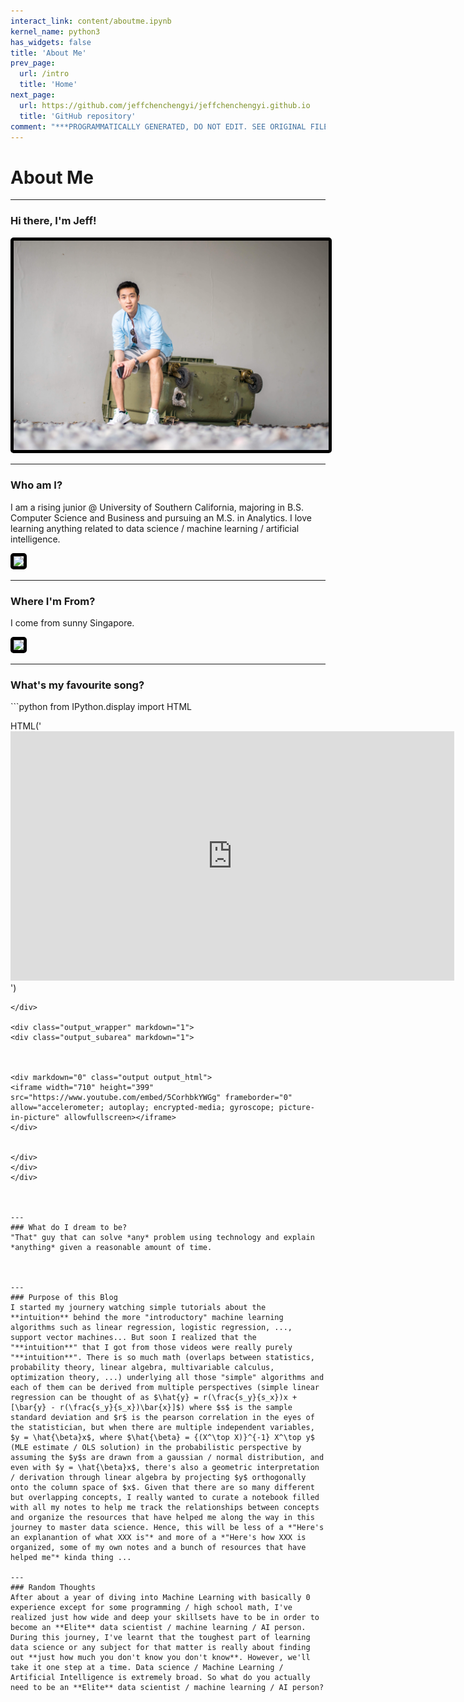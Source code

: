 ```yaml
---
interact_link: content/aboutme.ipynb
kernel_name: python3
has_widgets: false
title: 'About Me'
prev_page:
  url: /intro
  title: 'Home'
next_page:
  url: https://github.com/jeffchenchengyi/jeffchenchengyi.github.io
  title: 'GitHub repository'
comment: "***PROGRAMMATICALLY GENERATED, DO NOT EDIT. SEE ORIGINAL FILES IN /content***"
---
```



# About Me





---
### Hi there, I'm Jeff!

<img src='./images/header.jpg' style='border: 5px solid black; border-radius: 5px;' />



---
### Who am I?

I am a rising junior @ University of Southern California, majoring in B.S. Computer Science and Business and pursuing an M.S. in Analytics. I love learning anything related to data science / machine learning / artificial intelligence.

<img src='https://16mhpx3atvadrnpip2kwi9or-wpengine.netdna-ssl.com/wp-content/uploads/2017/08/USC-Viterbi-School-of-Engineering.png' style='border: 5px solid black; border-radius: 5px;' />



---
### Where I'm From?
I come from sunny Singapore.

<img src='https://media.giphy.com/media/AyIYq8NfX07sc/giphy.gif' style='border: 5px solid black; border-radius: 5px;' />



---
### What's my favourite song?



<div markdown="1" class="cell code_cell">
<div class="input_area" markdown="1">
```python
from IPython.display import HTML

HTML('<iframe width="710" height="399" src="https://www.youtube.com/embed/5CorhbkYWGg" frameborder="0" allow="accelerometer; autoplay; encrypted-media; gyroscope; picture-in-picture" allowfullscreen></iframe>')

```
</div>

<div class="output_wrapper" markdown="1">
<div class="output_subarea" markdown="1">



<div markdown="0" class="output output_html">
<iframe width="710" height="399" src="https://www.youtube.com/embed/5CorhbkYWGg" frameborder="0" allow="accelerometer; autoplay; encrypted-media; gyroscope; picture-in-picture" allowfullscreen></iframe>
</div>


</div>
</div>
</div>



---
### What do I dream to be?
"That" guy that can solve *any* problem using technology and explain *anything* given a reasonable amount of time.



---
### Purpose of this Blog
I started my journery watching simple tutorials about the **intuition** behind the more "introductory" machine learning algorithms such as linear regression, logistic regression, ..., support vector machines... But soon I realized that the "**intuition**" that I got from those videos were really purely "**intuition**". There is so much math (overlaps between statistics, probability theory, linear algebra, multivariable calculus, optimization theory, ...) underlying all those "simple" algorithms and each of them can be derived from multiple perspectives (simple linear regression can be thought of as $\hat{y} = r(\frac{s_y}{s_x})x + [\bar{y} - r(\frac{s_y}{s_x})\bar{x}]$) where $s$ is the sample standard deviation and $r$ is the pearson correlation in the eyes of the statistician, but when there are multiple independent variables, $y = \hat{\beta}x$, where $\hat{\beta} = {(X^\top X)}^{-1} X^\top y$ (MLE estimate / OLS solution) in the probabilistic perspective by assuming the $y$s are drawn from a gaussian / normal distribution, and even with $y = \hat{\beta}x$, there's also a geometric interpretation / derivation through linear algebra by projecting $y$ orthogonally onto the column space of $x$. Given that there are so many different but overlapping concepts, I really wanted to curate a notebook filled with all my notes to help me track the relationships between concepts and organize the resources that have helped me along the way in this journey to master data science. Hence, this will be less of a *"Here's an explanantion of what XXX is"* and more of a *"Here's how XXX is organized, some of my own notes and a bunch of resources that have helped me"* kinda thing ...

---
### Random Thoughts
After about a year of diving into Machine Learning with basically 0 experience except for some programming / high school math, I've realized just how wide and deep your skillsets have to be in order to become an **Elite** data scientist / machine learning / AI person. During this journey, I've learnt that the toughest part of learning data science or any subject for that matter is really about finding out **just how much you don't know you don't know**. However, we'll take it one step at a time. Data science / Machine Learning / Artificial Intelligence is extremely broad. So what do you actually need to be an **Elite** data scientist / machine learning / AI person?

